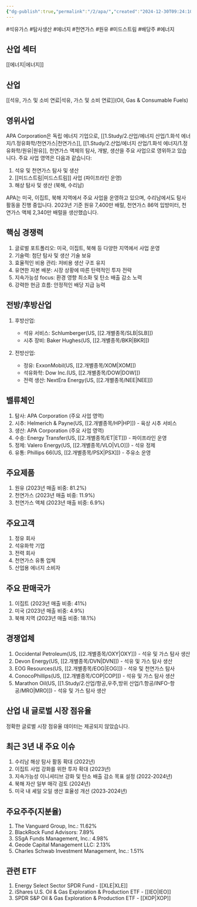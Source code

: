 ```yaml
---
{"dg-publish":true,"permalink":"/2/apa/","created":"2024-12-30T09:24:10.486+09:00","updated":"2025-06-03T20:05:57.702+09:00"}
---
```


#석유가스 #탐사생산 #에너지 #천연가스 #원유 #미드스트림 #배당주 #에너지

## 산업 섹터

[[에너지\|에너지]]

## 산업

[[석유, 가스 및 소비 연료\|석유, 가스 및 소비 연료]](Oil, Gas & Consumable Fuels)

## 영위사업

APA Corporation은 독립 에너지 기업으로, [[1.Study/2.산업/에너지 산업/1.화석 에너지/1.정유화학/천연가스\|천연가스]], [[1.Study/2.산업/에너지 산업/1.화석 에너지/1.정유화학/원유\|원유]], 천연가스 액체의 탐사, 개발, 생산을 주요 사업으로 영위하고 있습니다. 주요 사업 영역은 다음과 같습니다:

1. 석유 및 천연가스 탐사 및 생산
2. [[미드스트림\|미드스트림]] 사업 (파이프라인 운영)
3. 해상 탐사 및 생산 (북해, 수리남)

APA는 미국, 이집트, 북해 지역에서 주요 사업을 운영하고 있으며, 수리남에서도 탐사 활동을 진행 중입니다. 2023년 기준 원유 7,400만 배럴, 천연가스 86억 입방미터, 천연가스 액체 2,340만 배럴을 생산했습니다.

## 핵심 경쟁력

1. 글로벌 포트폴리오: 미국, 이집트, 북해 등 다양한 지역에서 사업 운영
2. 기술력: 첨단 탐사 및 생산 기술 보유
3. 효율적인 비용 관리: 저비용 생산 구조 유지
4. 유연한 자본 배분: 시장 상황에 따른 탄력적인 투자 전략
5. 지속가능성 focus: 환경 영향 최소화 및 탄소 배출 감소 노력
6. 강력한 현금 흐름: 안정적인 배당 지급 능력

## 전방/후방산업

1. 후방산업:
    
    - 석유 서비스: Schlumberger(US, [[2.개별종목/SLB\|SLB]])
    - 시추 장비: Baker Hughes(US, [[2.개별종목/BKR\|BKR]])
    
2. 전방산업:
    
    - 정유: ExxonMobil(US, [[2.개별종목/XOM\|XOM]])
    - 석유화학: Dow Inc.(US, [[2.개별종목/DOW\|DOW]])
    - 전력 생산: NextEra Energy(US, [[2.개별종목/NEE\|NEE]])
    

## 밸류체인

1. 탐사: APA Corporation (주요 사업 영역)
2. 시추: Helmerich & Payne(US, [[2.개별종목/HP\|HP]]) - 육상 시추 서비스
3. 생산: APA Corporation (주요 사업 영역)
4. 수송: Energy Transfer(US, [[2.개별종목/ET\|ET]]) - 파이프라인 운영
5. 정제: Valero Energy(US, [[2.개별종목/VLO\|VLO]]) - 석유 정제
6. 유통: Phillips 66(US, [[2.개별종목/PSX\|PSX]]) - 주유소 운영

## 주요제품

1. 원유 (2023년 매출 비중: 81.2%)
2. 천연가스 (2023년 매출 비중: 11.9%)
3. 천연가스 액체 (2023년 매출 비중: 6.9%)

## 주요고객

1. 정유 회사
2. 석유화학 기업
3. 전력 회사
4. 천연가스 유통 업체
5. 산업용 에너지 소비자

## 주요 판매국가

1. 이집트 (2023년 매출 비중: 41%)
2. 미국 (2023년 매출 비중: 4.9%)
3. 북해 지역 (2023년 매출 비중: 18.1%)

## 경쟁업체

1. Occidental Petroleum(US, [[2.개별종목/OXY\|OXY]]) - 석유 및 가스 탐사 생산
2. Devon Energy(US, [[2.개별종목/DVN\|DVN]]) - 석유 및 가스 탐사 생산
3. EOG Resources(US, [[2.개별종목/EOG\|EOG]]) - 석유 및 천연가스 탐사
4. ConocoPhillips(US, [[2.개별종목/COP\|COP]]) - 석유 및 가스 탐사 생산
5. Marathon Oil(US, [[1.Study/2.산업/항공,우주,방위 산업/1.항공/INFO-항공/MRO\|MRO]]) - 석유 및 가스 탐사 생산

## 산업 내 글로벌 시장 점유율

정확한 글로벌 시장 점유율 데이터는 제공되지 않았습니다.

## 최근 3년 내 주요 이슈

1. 수리남 해상 탐사 활동 확대 (2022년)
2. 이집트 사업 강화를 위한 투자 확대 (2023년)
3. 지속가능성 이니셔티브 강화 및 탄소 배출 감소 목표 설정 (2022-2024년)
4. 북해 자산 일부 매각 검토 (2024년)
5. 미국 내 셰일 오일 생산 효율성 개선 (2023-2024년)

## 주요주주(지분율)

1. The Vanguard Group, Inc.: 11.62%
2. BlackRock Fund Advisors: 7.89%
3. SSgA Funds Management, Inc.: 4.98%
4. Geode Capital Management LLC: 2.13%
5. Charles Schwab Investment Management, Inc.: 1.51%

## 관련 ETF

1. Energy Select Sector SPDR Fund - [[XLE\|XLE]]
2. iShares U.S. Oil & Gas Exploration & Production ETF - [[IEO\|IEO]]
3. SPDR S&P Oil & Gas Exploration & Production ETF - [[XOP\|XOP]]